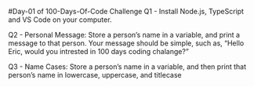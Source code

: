 #Day-01 of 100-Days-Of-Code Challenge
Q1 - Install Node.js, TypeScript and VS Code on your computer.

Q2 - Personal Message: Store a person’s name in a variable, and print a message to that person. Your message should be simple, such as, “Hello Eric, would you intrested in 100 days coding chalange?”

Q3 - Name Cases: Store a person’s name in a variable, and then print that person’s name in lowercase, uppercase, and titlecase
